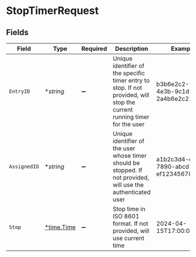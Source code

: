 # StopTimerRequest


## Fields

| Field                                                                                                                    | Type                                                                                                                     | Required                                                                                                                 | Description                                                                                                              | Example                                                                                                                  |
| ------------------------------------------------------------------------------------------------------------------------ | ------------------------------------------------------------------------------------------------------------------------ | ------------------------------------------------------------------------------------------------------------------------ | ------------------------------------------------------------------------------------------------------------------------ | ------------------------------------------------------------------------------------------------------------------------ |
| `EntryID`                                                                                                                | **string*                                                                                                                | :heavy_minus_sign:                                                                                                       | Unique identifier of the specific timer entry to stop. If not provided, will stop the current running timer for the user | b3b6e2c2-1f2a-4e3b-9c1d-2a4b6e2c21f2                                                                                     |
| `AssignedID`                                                                                                             | **string*                                                                                                                | :heavy_minus_sign:                                                                                                       | Unique identifier of the user whose timer should be stopped. If not provided, will use the authenticated user            | a1b2c3d4-e5f6-7890-abcd-ef1234567890                                                                                     |
| `Stop`                                                                                                                   | [*time.Time](https://pkg.go.dev/time#Time)                                                                               | :heavy_minus_sign:                                                                                                       | Stop time in ISO 8601 format. If not provided, will use current time                                                     | 2024-04-15T17:00:00.000Z                                                                                                 |